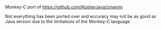 Monkey-C port of https://github.com/KosherJava/zmanim

Not everything has been ported over and accuracy may not be as good as Java version due to the limitations of the Monkey-C language